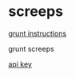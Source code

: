# screeps
[grunt instructions](https://docs.screeps.com/commit.html)

grunt screeps

[api key](https://screeps.com/a/#!/account)
